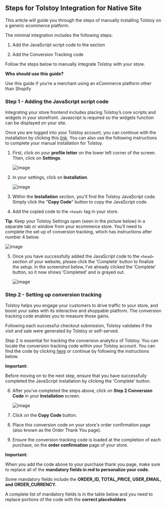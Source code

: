 ## Steps for Tolstoy Integration for Native Site

This article will guide you through the steps of manually installing Tolstoy on a generic ecommerce platform.

 

The minimal integration includes the following steps:

 

1. Add the JavaScript script code to the <head> section

2. Add the Conversion Tracking code

 

Follow the steps below to manually integrate Tolstoy with your store.

**Who should use this guide?**

Use this guide if you’re a merchant using an eCommerce platform other than Shopify

### Step 1 - Adding the JavaScript script code
Integrating your store frontend includes placing Tolstoy’s core scripts and widgets in your storefront. Javascript is required so the widgets function can be displayed on your site. 

 

Once you are logged into your Tolstoy account, you can continue with the installation by clicking this [link](https://app.gotolstoy.com/account/installation). You can also use the following instructions to complete your manual installation for Tolstoy.

1. First, click on your **profile letter** on the lower left corner of the screen. Then, click on **Settings**.
   
   ![image](https://github.com/user-attachments/assets/5a1b2f00-f2f3-466b-b6ce-96d8a489b8a8)

2. In your settings, click on **Installation**.

   ![image](https://github.com/user-attachments/assets/e974430d-0f62-4283-bcc7-88c5c3c680f6)

3. Within the **Installation** section, you'll find the Tolstoy JavaScript code. Simply click the "**Copy Code**" button to copy the JavaScript code.

4. Add the copied code to the `<head>` tag in your store.

**Tip**: Keep your Tolstoy Settings open (seen in the picture below) in a separate tab or window from your ecommerce store. You’ll need to complete the set up of conversion tracking, which has instructions after number 4 below.

   ![image](https://github.com/user-attachments/assets/fd8c9379-9e02-40b1-8241-f4c4adfa2fe9)

5. Once you have successfully added the JavaScript code to the `<head>` section of your website, please click the 'Complete' button to finalize the setup. In the screenshot below, I’ve already clicked the ‘Complete’ button, so it now shows ‘Completed’ and is grayed out.

   ![image](https://github.com/user-attachments/assets/6ef89387-2e8b-4d91-a84c-bb78f3db3f26)

### Step 2 - Setting up conversion tracking
Tolstoy helps you engage your customers to drive traffic to your store, and boost your sales with its interactive and shoppable platform. The conversion tracking code enables you to measure those gains.

 

Following each successful checkout submission, Tolstoy validates if the visit and sale were generated by Tolstoy or self-served. 

 

Step 2 is essential for tracking the conversion analytics of Tolstoy. You can locate the conversion tracking code within your Tolstoy account. You can find the code by clicking [here](https://app.gotolstoy.com/account/installation) or continue by following the instructions below.

**Important:**

Before moving on to the next step, ensure that you have successfully completed the JavaScript installation by clicking the 'Complete' button.

6. After you’ve completed the steps above, click on **Step 2 Conversion Code** in your **Installation** screen.

   ![image](https://github.com/user-attachments/assets/b7eef55d-6b06-46ce-9c61-87e70e5b8107)

7. Click on the **Copy Code** button.


8. Place this conversion code on your store's order confirmation page (also known as the Order Thank You page).
 

9. Ensure the conversion tracking code is loaded at the completion of each purchase, on the **order confirmation** page of your store.
 
**Important:**

When you add the code above to your purchase thank you page, make sure to replace all of the **mandatory fields in red to personalize your code.** 

 

Some mandatory fields include the **ORDER_ID, TOTAL_PRICE, USER_EMAIL, and ORDER_CURRENCY.**

 

A complete list of mandatory fields is in the table below and you need to replace portions of the code with the **correct placeholders**




